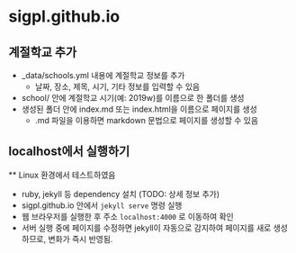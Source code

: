 # sigpl.github.io

## 계절학교 추가

- _data/schools.yml 내용에 계절학교 정보를 추가
  + 날짜, 장소, 제목, 시기, 기타 정보를 입력할 수 있음
- school/ 안에 계절학교 시기(예: 2019w)를 이름으로 한 폴더를 생성
- 생성된 폴더 안에 index.md 또는 index.html을 이름으로 페이지를 생성
  + .md 파일을 이용하면 markdown 문법으로 페이지를 생성할 수 있음

## localhost에서 실행하기

** Linux 환경에서 테스트하였음

- ruby, jekyll 등 dependency 설치 (TODO: 상세 정보 추가)
- sigpl.github.io 안에서 `jekyll serve` 명령 실행
- 웹 브라우저를 실행한 후 주소 `localhost:4000` 로 이동하여 확인
- 서버 실행 중에 페이지를 수정하면 jekyll이 자동으로 감지하여 페이지를 새로 생성하므로, 변화가 즉시 반영됨.
